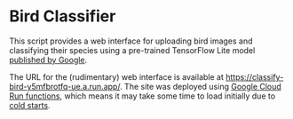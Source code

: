 # Bird Classifier

This script provides a web interface for uploading bird images and classifying their species using a pre-trained TensorFlow Lite model [published by Google](https://github.com/tensorflow/tfhub.dev/blob/master/assets/docs/google/models/aiy/vision/classifier/birds_V1/1.md).

The URL for the (rudimentary) web interface is available at https://classify-bird-y5mfbrotfq-ue.a.run.app/. The site was deployed using [Google Cloud Run functions](https://cloud.google.com/functions/docs/concepts/overview), which means it may take some time to load initially due to [cold starts](https://cloud.google.com/functions/docs/concepts/execution-environment#cold-starts).